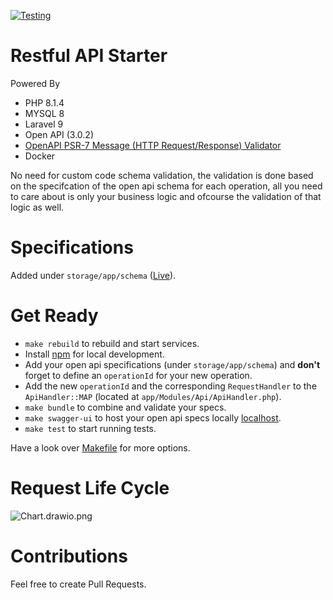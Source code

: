 [![Testing](https://github.com/omarfawzi/Restful-API-Starter/actions/workflows/main.yml/badge.svg)](https://github.com/omarfawzi/Restful-API-Starter/actions/workflows/main.yml)

# Restful API Starter

Powered By
- PHP 8.1.4
- MYSQL 8
- Laravel 9
- Open API (3.0.2)
- [OpenAPI PSR-7 Message (HTTP Request/Response) Validator](https://github.com/thephpleague/openapi-psr7-validator)
- Docker

No need for custom code schema validation, the validation is done based on the specifcation of the open api schema for each operation, all you need to care about is only your business logic and ofcourse the validation of that logic as well. 

# Specifications 

Added under `storage/app/schema` ([Live](https://omarfawzi.github.io/Restful-API-Starter/)).

# Get Ready
- `make rebuild` to rebuild and start services.
- Install [npm](https://nodejs.org/en/download) for local development.
- Add your open api specifications (under `storage/app/schema`) and **don't** forget to define an `operationId` for your new operation.
- Add the new `operationId` and the corresponding `RequestHandler` to the `ApiHandler::MAP` (located at `app/Modules/Api/ApiHandler.php`). 
- `make bundle` to combine and validate your specs.
- `make swagger-ui` to host your open api specs locally [localhost](http://localhost:8081).
- `make test` to start running tests.

Have a look over [Makefile](https://github.com/omarfawzi/Restful-API-Starter/blob/main/Makefile) for more options.

# Request Life Cycle

![Chart.drawio.png](https://github.com/omarfawzi/Restful-API-Starter/blob/main/Chart.png)

# Contributions

Feel free to create Pull Requests.
